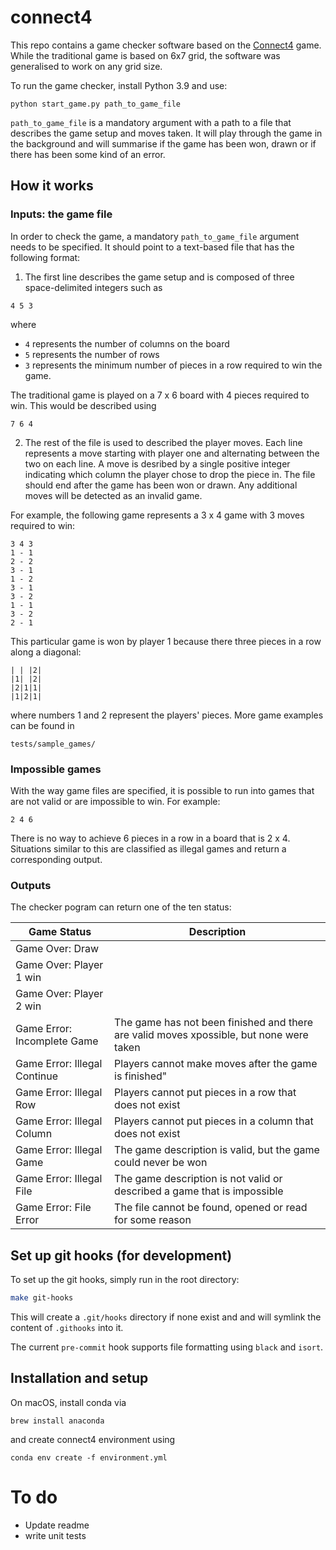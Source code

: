 # connect4

This repo contains a game checker software based on the [Connect4](https://en.wikipedia.org/wiki/Connect_Four) game. While the traditional game is based on 6x7 grid, the software was generalised to work on any grid size. 

To run the game checker, install Python 3.9 and use:
```
python start_game.py path_to_game_file
```

`path_to_game_file` is a mandatory argument with a path to a file that describes the game setup and moves taken. It will play through the game in the background and will summarise if the game has been won, drawn or if there has been some kind of an error.

## How it works
### Inputs: the game file
In order to check the game, a mandatory `path_to_game_file` argument needs to be specified. It should point to a text-based file that has the following format:

1. The first line describes the game setup and is composed of three space-delimited integers such as
```
4 5 3
```
where
 - `4` represents the number of columns on the board
 - `5` represents the number of rows 
 - `3` represents the minimum number of pieces in a row required to win the game.

The traditional game is played on a 7 x 6 board with 4 pieces required to win. This would be described using
```
7 6 4
```

2. The rest of the file is used to described the player moves. Each line represents a move starting with player one and alternating between the two on each line. A move is desribed by a single positive integer indicating which column the player chose to drop the piece in. The file should end after the game has been won or drawn. Any additional moves will be detected as an invalid game.

For example, the following game represents a 3 x 4 game with 3 moves required to win:
```
3 4 3
1 - 1
2 - 2
3 - 1
1 - 2
3 - 1
3 - 2
1 - 1
3 - 2
2 - 1
```
This particular game is won by player 1 because there three pieces in a row along a diagonal:
```
| | |2|
|1| |2|
|2|1|1|
|1|2|1|
```
where numbers 1 and 2 represent the players' pieces. More game examples can be found in
```
tests/sample_games/
```

### Impossible games
With the way game files are specified, it is possible to run into games that are not valid or are impossible to win. For example:
```
2 4 6
```
There is no way to achieve 6 pieces in a row in a board that is 2 x 4. Situations similar to this are classified as illegal games and return a corresponding output.

### Outputs
The checker pogram can return one of the ten status:

| Game Status                  | Description |
|------------------------------|--------|
| Game Over: Draw              |        |
| Game Over: Player 1 win      |        |
| Game Over: Player 2 win      |        |
| Game Error: Incomplete Game  | The game has not been finished and there are valid moves xpossible, but none were taken |
| Game Error: Illegal Continue | Players cannot make moves after the game is finished" |
| Game Error: Illegal Row      | Players cannot put pieces in a row that does not exist |
| Game Error: Illegal Column   | Players cannot put pieces in a column that does not exist |
| Game Error: Illegal Game     | The game description is valid, but the game could never be won |
| Game Error: Illegal File     | The game description is not valid or described a game that is impossible |
| Game Error: File Error       | The file cannot be found, opened or read for some reason |

## Set up git hooks (for development)
To set up the git hooks, simply run in the root directory:

```bash
make git-hooks
```

This will create a `.git/hooks` directory if none exist and and will symlink the content of `.githooks` into it.

The current `pre-commit` hook supports file formatting using `black` and `isort`.

## Installation and setup
On macOS, install conda via 
```
brew install anaconda
```
and create connect4 environment using
```
conda env create -f environment.yml
```

# To do
 - Update readme
 - write unit tests


